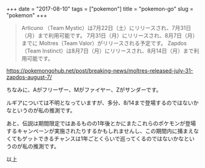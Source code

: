 +++
date = "2017-08-10"
tags = ["pokemon"]
title = "pokemon-go"
slug = "pokemon"
+++

> Articuno  （Team Mystic）は7月22日（土）にリリースされ、7月31日（月）まで利用可能です。
>  7月31日（月）にリリースされ、8月7日（月）までに Moltres（Team Valor）がリリースされる予定です。
> Zapdos  （Team Instinct）は8月7日（月）にリリースされ、8月14日（月）まで利用可能です。

https://pokemongohub.net/post/breaking-news/moltres-released-july-31-zapdos-august-7/

ちなみに、Aがフリーザー、Mがファイヤー、Zがサンダーです。

ルギアについては不明となっていますが、多分、8/14まで登場するのではないかなというのが私の推測です。

あと、伝説は期間限定ではあるものの1年後とかにまたこれらのポケモンが登場するキャンペーンが実施されたりするかもしれませんし、この期間内に捕まえなくてもゲットできるチャンスは1年ごとくらいで巡ってくるのではないかなというのが私の推測です。

以上
	  
